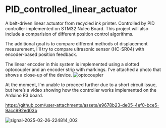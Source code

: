 # PID_controlled_linear_actuator
A belt-driven linear actuator from recycled ink printer. Controlled by PID controller implemented on STM32 Nuleo Board. This project will also include a comparision of different position control algorithms.

The additional goal is to compare different methods of displacement measurement, i'll try to compare ultrasonic sensor (HC-SR04) with encoder-based position feedback.

The linear encoder in this system is implemented using a slotted optocoupler and an encoder strip with markings. I’ve attached a photo that shows a close-up of the device.
![optocoupler](https://github.com/user-attachments/assets/5379347d-ad52-4ae9-aa2b-9654e58f6a97)

At the moment, I’m unable to proceed further due to a short circuit issue, but here’s a video showing how the controller works implemented on the Arduino R3 board.

https://github.com/user-attachments/assets/e9678b23-de05-4ef0-bce5-9acc992ed03b

![signal-2025-02-26-224814_002](https://github.com/user-attachments/assets/bf286654-9d7c-4796-8270-6f37583d6115)
